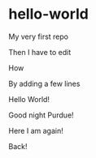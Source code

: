 hello-world
===========

My very first repo

Then I have to edit 

How

By adding a few lines

Hello World!

Good night Purdue!


Here I am again!

Back!
